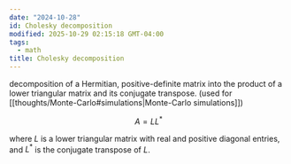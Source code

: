 ```yaml
---
date: "2024-10-28"
id: Cholesky decomposition
modified: 2025-10-29 02:15:18 GMT-04:00
tags:
  - math
title: Cholesky decomposition
---
```


decomposition of a Hermitian, positive-definite matrix into the product of a lower triangular matrix and its conjugate transpose. (used for [[thoughts/Monte-Carlo#simulations|Monte-Carlo simulations]])

$$
A = LL^{*}
$$

where $L$ is a lower triangular matrix with real and positive diagonal entries, and $L^{*}$ is the conjugate transpose of $L$.
